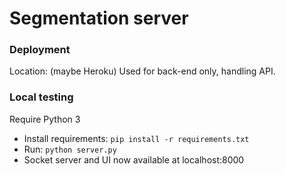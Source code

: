 # Segmentation server

### Deployment
Location: (maybe Heroku)
Used for back-end only, handling API.

### Local testing
Require Python 3
- Install requirements:
    ```pip install -r requirements.txt```
- Run:
    ```python server.py```
- Socket server and UI now available at localhost:8000
